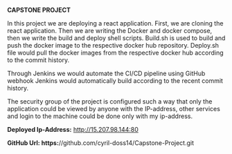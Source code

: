 **CAPSTONE PROJECT**

In this project we are deploying a react application. First, we are cloning the react application. Then we are writing the Docker and docker compose, then we write the build and deploy shell scripts. Build.sh is used to build and push the docker image to the respective docker hub repository. Deploy.sh file would pull the docker images from the respective docker hub according to the commit history.

Through Jenkins we would automate the CI/CD pipeline using GitHub webhook Jenkins would automatically build according to the recent commit history.

The security group of the project is configured such a way that only the application could be viewed by anyone with the IP-address, other services and login to the machine could be done only with my ip-address.


**Deployed Ip-Address:** http://15.207.98.144:80

**GitHub Url: https:**//github.com/cyril-doss14/Capstone-Project.git
